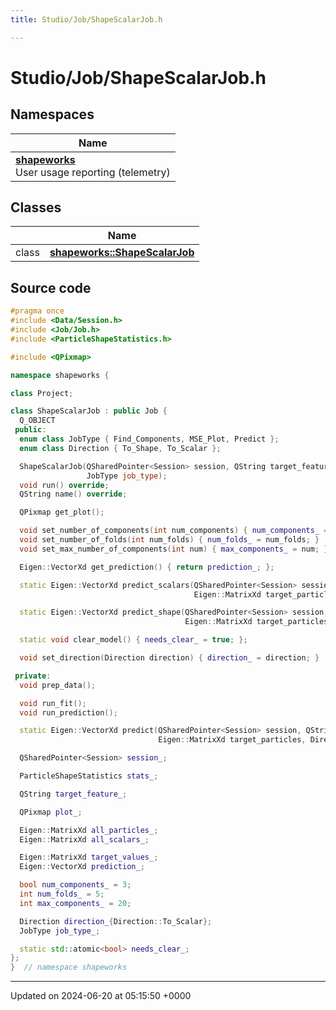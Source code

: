 ```yaml
---
title: Studio/Job/ShapeScalarJob.h

---
```


# Studio/Job/ShapeScalarJob.h



## Namespaces

| Name           |
| -------------- |
| **[shapeworks](../Namespaces/namespaceshapeworks.md)** <br>User usage reporting (telemetry)  |

## Classes

|                | Name           |
| -------------- | -------------- |
| class | **[shapeworks::ShapeScalarJob](../Classes/classshapeworks_1_1ShapeScalarJob.md)**  |




## Source code

```cpp
#pragma once
#include <Data/Session.h>
#include <Job/Job.h>
#include <ParticleShapeStatistics.h>

#include <QPixmap>

namespace shapeworks {

class Project;

class ShapeScalarJob : public Job {
  Q_OBJECT
 public:
  enum class JobType { Find_Components, MSE_Plot, Predict };
  enum class Direction { To_Shape, To_Scalar };

  ShapeScalarJob(QSharedPointer<Session> session, QString target_feature, Eigen::MatrixXd target_particles,
                 JobType job_type);
  void run() override;
  QString name() override;

  QPixmap get_plot();

  void set_number_of_components(int num_components) { num_components_ = num_components; }
  void set_number_of_folds(int num_folds) { num_folds_ = num_folds; }
  void set_max_number_of_components(int num) { max_components_ = num; }

  Eigen::VectorXd get_prediction() { return prediction_; };

  static Eigen::VectorXd predict_scalars(QSharedPointer<Session> session, QString target_feature,
                                         Eigen::MatrixXd target_particles);

  static Eigen::VectorXd predict_shape(QSharedPointer<Session> session, QString target_feature,
                                       Eigen::MatrixXd target_particles);

  static void clear_model() { needs_clear_ = true; };

  void set_direction(Direction direction) { direction_ = direction; }

 private:
  void prep_data();

  void run_fit();
  void run_prediction();

  static Eigen::VectorXd predict(QSharedPointer<Session> session, QString target_feature,
                                 Eigen::MatrixXd target_particles, Direction direction);

  QSharedPointer<Session> session_;

  ParticleShapeStatistics stats_;

  QString target_feature_;

  QPixmap plot_;

  Eigen::MatrixXd all_particles_;
  Eigen::MatrixXd all_scalars_;

  Eigen::MatrixXd target_values_;
  Eigen::VectorXd prediction_;

  bool num_components_ = 3;
  int num_folds_ = 5;
  int max_components_ = 20;

  Direction direction_{Direction::To_Scalar};
  JobType job_type_;

  static std::atomic<bool> needs_clear_;
};
}  // namespace shapeworks
```


-------------------------------

Updated on 2024-06-20 at 05:15:50 +0000
